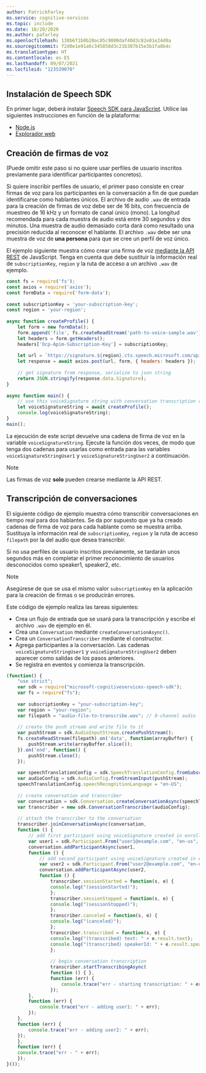 ```yaml
---
author: PatrickFarley
ms.service: cognitive-services
ms.topic: include
ms.date: 10/20/2020
ms.author: pafarley
ms.openlocfilehash: 138b6f1b0b20ac85c9800daf40d3c82e81e24d0a
ms.sourcegitcommit: f2d0e1e91a6c345858d3c21b387b15e3b1fa8b4c
ms.translationtype: HT
ms.contentlocale: es-ES
ms.lasthandoff: 09/07/2021
ms.locfileid: "123539070"
---
```

## <a name="install-the-speech-sdk"></a>Instalación de Speech SDK

En primer lugar, deberá instalar <a href="https://www.npmjs.com/package/microsoft-cognitiveservices-speech-sdk" target="_blank">Speech SDK para JavaScript</a>. Utilice las siguientes instrucciones en función de la plataforma:

- <a href="/azure/cognitive-services/speech-service/speech-sdk?tabs=nodejs#get-the-speech-sdk" target="_blank">Node.js <span 
class="docon docon-navigate-external x-hidden-focus"></span></a>
- <a href="/azure/cognitive-services/speech-service/speech-sdk?tabs=browser#get-the-speech-sdk" target="_blank">Explorador web </a>

## <a name="create-voice-signatures"></a>Creación de firmas de voz

(Puede omitir este paso si no quiere usar perfiles de usuario inscritos previamente para identificar participantes concretos).

Si quiere inscribir perfiles de usuario, el primer paso consiste en crear firmas de voz para los participantes en la conversación a fin de que puedan identificarse como hablantes únicos. El archivo de audio `.wav` de entrada para la creación de firmas de voz debe ser de 16 bits, con frecuencia de muestreo de 16 kHz y un formato de canal único (mono). La longitud recomendada para cada muestra de audio está entre 30 segundos y dos minutos. Una muestra de audio demasiado corta dará como resultado una precisión reducida al reconocer el hablante. El archivo `.wav` debe ser una muestra de voz de **una persona** para que se cree un perfil de voz único.

El ejemplo siguiente muestra cómo crear una firma de voz [mediante la API REST](https://aka.ms/cts/signaturegenservice) de JavaScript. Tenga en cuenta que debe sustituir la información real de `subscriptionKey`, `region` y la ruta de acceso a un archivo `.wav` de ejemplo.

```javascript
const fs = require('fs');
const axios = require('axios');
const formData = require('form-data');
 
const subscriptionKey = 'your-subscription-key';
const region = 'your-region';
 
async function createProfile() {
    let form = new formData();
    form.append('file', fs.createReadStream('path-to-voice-sample.wav'));
    let headers = form.getHeaders();
    headers['Ocp-Apim-Subscription-Key'] = subscriptionKey;
 
    let url = `https://signature.${region}.cts.speech.microsoft.com/api/v1/Signature/GenerateVoiceSignatureFromFormData`;
    let response = await axios.post(url, form, { headers: headers });
    
    // get signature from response, serialize to json string
    return JSON.stringify(response.data.Signature);
}
 
async function main() {
    // use this voiceSignature string with conversation transcription calls below
    let voiceSignatureString = await createProfile();
    console.log(voiceSignatureString);
}
main();
```

La ejecución de este script devuelve una cadena de firma de voz en la variable `voiceSignatureString`. Ejecute la función dos veces, de modo que tenga dos cadenas para usarlas como entrada para las variables `voiceSignatureStringUser1` y `voiceSignatureStringUser2` a continuación.

> [!NOTE]
> Las firmas de voz **solo** pueden crearse mediante la API REST.

## <a name="transcribe-conversations"></a>Transcripción de conversaciones

El siguiente código de ejemplo muestra cómo transcribir conversaciones en tiempo real para dos hablantes. Se da por supuesto que ya ha creado cadenas de firma de voz para cada hablante como se muestra arriba. Sustituya la información real de `subscriptionKey`, `region` y la ruta de acceso `filepath` por la del audio que desea transcribir.

Si no usa perfiles de usuario inscritos previamente, se tardarán unos segundos más en completar el primer reconocimiento de usuarios desconocidos como speaker1, speaker2, etc.

> [!NOTE]
> Asegúrese de que se usa el mismo valor `subscriptionKey` en la aplicación para la creación de firmas o se producirán errores. 

Este código de ejemplo realiza las tareas siguientes:

* Crea un flujo de entrada que se usará para la transcripción y escribe el archivo `.wav` de ejemplo en él.
* Crea una `Conversation` mediante `createConversationAsync()`.
* Crea un `ConversationTranscriber` mediante el constructor.
* Agrega participantes a la conversación. Las cadenas `voiceSignatureStringUser1` y `voiceSignatureStringUser2` deben aparecer como salidas de los pasos anteriores.
* Se registra en eventos y comienza la transcripción.

```javascript
(function() {
    "use strict";
    var sdk = require("microsoft-cognitiveservices-speech-sdk");
    var fs = require("fs");
    
    var subscriptionKey = "your-subscription-key";
    var region = "your-region";
    var filepath = "audio-file-to-transcribe.wav"; // 8-channel audio
    
    // create the push stream and write file to it
    var pushStream = sdk.AudioInputStream.createPushStream();
    fs.createReadStream(filepath).on('data', function(arrayBuffer) {
        pushStream.write(arrayBuffer.slice());
    }).on('end', function() {
        pushStream.close();
    });
    
    var speechTranslationConfig = sdk.SpeechTranslationConfig.fromSubscription(subscriptionKey, region);
    var audioConfig = sdk.AudioConfig.fromStreamInput(pushStream);
    speechTranslationConfig.speechRecognitionLanguage = "en-US";
    
    // create conversation and transcriber
    var conversation = sdk.Conversation.createConversationAsync(speechTranslationConfig, "myConversation");
    var transcriber = new sdk.ConversationTranscriber(audioConfig);
    
    // attach the transcriber to the conversation
    transcriber.joinConversationAsync(conversation,
    function () {
        // add first participant using voiceSignature created in enrollment step
        var user1 = sdk.Participant.From("user1@example.com", "en-us", voiceSignatureStringUser1);
        conversation.addParticipantAsync(user1,
        function () {
            // add second participant using voiceSignature created in enrollment step
            var user2 = sdk.Participant.From("user2@example.com", "en-us", voiceSignatureStringUser2);
            conversation.addParticipantAsync(user2,
            function () {
                transcriber.sessionStarted = function(s, e) {
                console.log("(sessionStarted)");
                };
                transcriber.sessionStopped = function(s, e) {
                console.log("(sessionStopped)");
                };
                transcriber.canceled = function(s, e) {
                console.log("(canceled)");
                };
                transcriber.transcribed = function(s, e) {
                console.log("(transcribed) text: " + e.result.text);
                console.log("(transcribed) speakerId: " + e.result.speakerId);
                };
    
                // begin conversation transcription
                transcriber.startTranscribingAsync(
                function () { },
                function (err) {
                    console.trace("err - starting transcription: " + err);
                });
        },
        function (err) {
            console.trace("err - adding user1: " + err);
        });
    },
    function (err) {
        console.trace("err - adding user2: " + err);
    });
    },
    function (err) {
    console.trace("err - " + err);
    });
}()); 
```